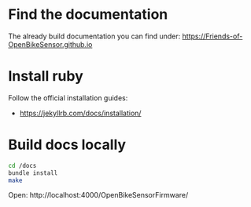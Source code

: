 # Find the documentation

The already build documentation you can find under: https://Friends-of-OpenBikeSensor.github.io

# Install ruby

Follow the official installation guides:

* https://jekyllrb.com/docs/installation/

# Build docs locally

```bash
cd /docs
bundle install
make
```

Open: http://localhost:4000/OpenBikeSensorFirmware/
